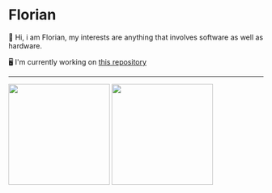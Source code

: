 # Florian
:wave: Hi, i am Florian,
my interests are anything that involves software as well as hardware.


🖥️ I'm currently working on [this repository](https://github.com/AgentSchmisch/Lazy-Slider)

---
<div align:"center">
<img src="https://github-readme-stats.vercel.app/api?username=AgentSchmisch&theme=radical" style=" height:200px;" /> 
<img src="https://github-readme-stats.vercel.app/api/top-langs/?username=AgentSchmisch&layout=compact&theme=radical" style=" height:200px;" /> 
</div>
